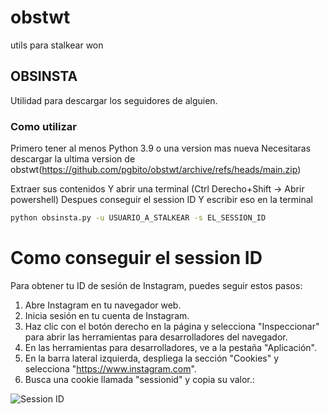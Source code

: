 # obstwt
utils para stalkear won
## OBSINSTA
Utilidad para descargar los seguidores de alguien.
### Como utilizar

Primero tener al menos Python 3.9 o una version mas nueva
Necesitaras descargar la ultima version de obstwt(https://github.com/pgbito/obstwt/archive/refs/heads/main.zip)

Extraer sus contenidos
Y abrir una terminal (Ctrl Derecho+Shift -> Abrir powershell)
Despues conseguir el session ID
Y escribir eso en la terminal
```cmd
python obsinsta.py -u USUARIO_A_STALKEAR -s EL_SESSION_ID

```

#  Como conseguir el session ID
Para obtener tu ID de sesión de Instagram, puedes seguir estos pasos:

1. Abre Instagram en tu navegador web.
2. Inicia sesión en tu cuenta de Instagram.
3. Haz clic con el botón derecho en la página y selecciona "Inspeccionar" para abrir las herramientas para desarrolladores del navegador.
4. En las herramientas para desarrolladores, ve a la pestaña "Aplicación".
5. En la barra lateral izquierda, despliega la sección "Cookies" y selecciona "https://www.instagram.com".
6. Busca una cookie llamada "sessionid" y copia su valor.:


![Session ID](https://github.com/AyalX/Instagram-Lookup/raw/main/session_id.png)

